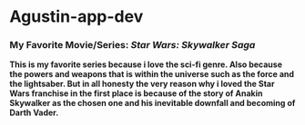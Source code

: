 # Agustin-app-dev

### My Favorite Movie/Series: *Star Wars: Skywalker Saga*

**This is my favorite series because i love the sci-fi genre. Also because the powers and weapons that is within the universe such as the force and the lightsaber. But in all honesty the very reason why i loved the Star Wars franchise in the first place is because of the story of Anakin Skywalker as the chosen one and his inevitable downfall and becoming of Darth Vader.**
